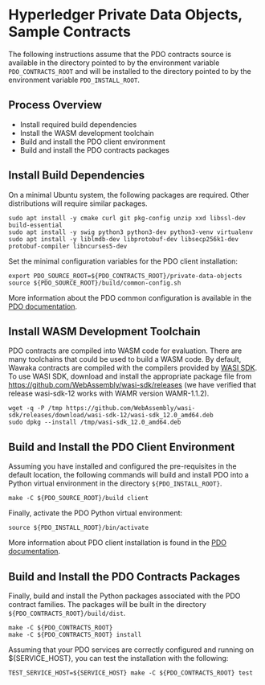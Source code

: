<!---
Licensed under Creative Commons Attribution 4.0 International License
https://creativecommons.org/licenses/by/4.0/
--->

# Hyperledger Private Data Objects, Sample Contracts #

The following instructions assume that the PDO contracts source is available in the directory pointed to by the environment variable `PDO_CONTRACTS_ROOT` and will be installed to the directory pointed to by the environment variable `PDO_INSTALL_ROOT`.

## Process Overview

- Install required build dependencies
- Install the WASM development toolchain
- Build and install the PDO client environment
- Build and install the PDO contracts packages

## <a name="environment">Install Build Dependencies</a>

On a minimal Ubuntu system, the following packages are required. Other
distributions will require similar packages.

```
sudo apt install -y cmake curl git pkg-config unzip xxd libssl-dev build-essential
sudo apt install -y swig python3 python3-dev python3-venv virtualenv
sudo apt install -y liblmdb-dev libprotobuf-dev libsecp256k1-dev protobuf-compiler libncurses5-dev
```

Set the minimal configuration variables for the PDO client installation:
```
export PDO_SOURCE_ROOT=${PDO_CONTRACTS_ROOT}/private-data-objects
source ${PDO_SOURCE_ROOT}/build/common-config.sh
```

More information about the PDO common configuration is available in the
[PDO documentation](../private-data-objects/docs/environment.md).

## <a name="wasi">Install WASM Development Toolchain</a>

PDO contracts are compiled into WASM code for evaluation.  There are
many toolchains that could be used to build a WASM code. By default,
Wawaka contracts are compiled with the compilers provided by [WASI
SDK](https://github.com/WebAssembly/wasi-sdk). To use WASI SDK,
download and install the appropriate package file from
https://github.com/WebAssembly/wasi-sdk/releases (we have verified
that release wasi-sdk-12 works with WAMR version WAMR-1.1.2).

```
wget -q -P /tmp https://github.com/WebAssembly/wasi-sdk/releases/download/wasi-sdk-12/wasi-sdk_12.0_amd64.deb
sudo dpkg --install /tmp/wasi-sdk_12.0_amd64.deb
```

## <a name="client">Build and Install the PDO Client Environment</a>

Assuming you have installed and configured the pre-requisites in the default location, the following
commands will build and install PDO into a Python virtual environment in the directory `${PDO_INSTALL_ROOT}`.

```
make -C ${PDO_SOURCE_ROOT}/build client
```

Finally, activate the PDO Python virtual environment:

```
source ${PDO_INSTALL_ROOT}/bin/activate
```

More information about PDO client installation is found in the
[PDO documentation](../private-data-objects/docs/client_install.md).

## <a name="contracts">Build and Install the PDO Contracts Packages</a>

Finally, build and install the Python packages associated with the PDO contract families. The packages will be built in the directory `${PDO_CONTRACTS_ROOT}/build/dist`.

```
make -C ${PDO_CONTRACTS_ROOT}
make -C ${PDO_CONTRACTS_ROOT} install
```

Assuming that your PDO services are correctly configured and running
on ${SERVICE_HOST}, you can test the installation with the following:

```
TEST_SERVICE_HOST=${SERVICE_HOST} make -C ${PDO_CONTRACTS_ROOT} test
```
